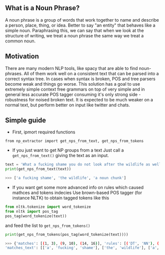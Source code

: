 ## What is a Noun Phrase?
A noun phrase is a group of words that work together to name and describe a person, place, thing, or idea. 
Better to say "an entity" that behaves like a simple noun. Paraphrasing this, we can say that when 
we look at the structure of writing, we treat a noun phrase the same way we treat a common noun.

## Motivation
There are many modern NLP tools, like spacy that are able to find noun-phrases. 
All of them work well on a consistent text that can be parsed into a correct syntax tree. 
In cases when syntax is broken, POS and tree parsers become weak and things go worse. 
This solution has a goal to use extremely simple context free grammars on top of very 
simple and in general less accurate POS tagger consuming it's only strong side - robustness 
for noised broken text. It is expected to be much weaker on a normal text, but perform 
better on input like twitter and chats.

## Simple guide
* First, ipmort required functions
```
from np_extractor import get_nps_from_text, get_nps_from_tokens
```
* If you just want to get NP groups from a text
Just call a ```get_nps_from_text()``` giving the text as an input.
```python
text = 'What a fucking shame you do not look after the wildlife as well as a noun chunk.'
print(get_nps_from_text(text))
```
```bash
>>> ['a fucking shame', 'the wildlife', 'a noun chunk']
```
* If you want get some more advanced info on rules which caused mathces and tokens indecies
Use brown-based POS tagger (for instance NLTK) to obtain tagged tokens like this
```python
from nltk.tokenize import word_tokenize
from nltk import pos_tag
pos_tag(word_tokenize(text))
```
and feed the list to ```get_nps_from_tokens()```

```python
print(get_nps_from_tokens(pos_tag(word_tokenize(text))))
```

```bash
>>> {'matches': [(1, 3), (9, 10), (14, 16)], 'rules': [('DT', 'NN'), ('DT', 'NN'), ('DT', 'JJ', 'NN')], 
'matches_text': [['a', 'fucking', 'shame'], ['the', 'wildlife'], ['a', 'noun', 'chunk']]}
```
